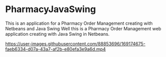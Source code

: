 # PharmacyJavaSwing
This is an application for a Pharmacy Order Management creating with Netbeans and Java Swing
Well this is a Pharmacy Order Management web application creating with Java Swing in Netbeans.


https://user-images.githubusercontent.com/88853696/169174675-faeb6334-d07a-43a7-af2b-e80efa3e9a6d.mp4


